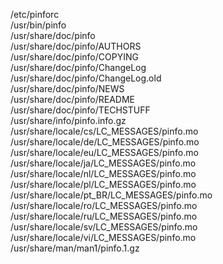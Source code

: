 /etc/pinforc  
/usr/bin/pinfo  
/usr/share/doc/pinfo  
/usr/share/doc/pinfo/AUTHORS  
/usr/share/doc/pinfo/COPYING  
/usr/share/doc/pinfo/ChangeLog  
/usr/share/doc/pinfo/ChangeLog.old  
/usr/share/doc/pinfo/NEWS  
/usr/share/doc/pinfo/README  
/usr/share/doc/pinfo/TECHSTUFF  
/usr/share/info/pinfo.info.gz  
/usr/share/locale/cs/LC\_MESSAGES/pinfo.mo  
/usr/share/locale/de/LC\_MESSAGES/pinfo.mo  
/usr/share/locale/eu/LC\_MESSAGES/pinfo.mo  
/usr/share/locale/ja/LC\_MESSAGES/pinfo.mo  
/usr/share/locale/nl/LC\_MESSAGES/pinfo.mo  
/usr/share/locale/pl/LC\_MESSAGES/pinfo.mo  
/usr/share/locale/pt\_BR/LC\_MESSAGES/pinfo.mo  
/usr/share/locale/ro/LC\_MESSAGES/pinfo.mo  
/usr/share/locale/ru/LC\_MESSAGES/pinfo.mo  
/usr/share/locale/sv/LC\_MESSAGES/pinfo.mo  
/usr/share/locale/vi/LC\_MESSAGES/pinfo.mo  
/usr/share/man/man1/pinfo.1.gz  
